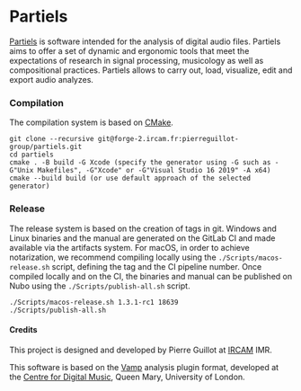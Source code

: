 # Partiels

[Partiels](https://forum.ircam.fr/projects/detail/partiels/) is software intended for the analysis of digital audio files. Partiels aims to offer a set of dynamic and ergonomic tools that meet the expectations of research in signal processing, musicology as well as compositional practices. Partiels allows to carry out, load, visualize, edit and export audio analyzes.

### Compilation

The compilation system is based on [CMake](https://cmake.org/).

```
git clone --recursive git@forge-2.ircam.fr:pierreguillot-group/partiels.git
cd partiels
cmake . -B build -G Xcode (specify the generator using -G such as -G"Unix Makefiles", -G"Xcode" or -G"Visual Studio 16 2019" -A x64)
cmake --build build (or use default approach of the selected generator)
```

### Release

The release system is based on the creation of tags in git. Windows and Linux binaries and the manual are generated on the GitLab CI and made available via the artifacts system. For macOS, in order to achieve notarization, we recommend compiling locally using the `./Scripts/macos-release.sh` script, defining the tag and the CI pipeline number. Once compiled locally and on the CI, the binaries and manual can be published on Nubo using the `./Scripts/publish-all.sh` script. 

```
./Scripts/macos-release.sh 1.3.1-rc1 18639
./Scripts/publish-all.sh
```

#### Credits

This project is designed and developed by Pierre Guillot at [IRCAM](https://www.ircam.fr/) IMR.  

This software is based on the [Vamp](https://www.vamp-plugins.org/) analysis plugin format, developed at the [Centre for Digital Music](http://c4dm.eecs.qmul.ac.uk/), Queen Mary, University of London.
